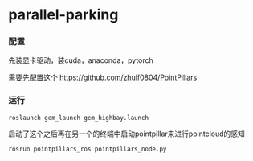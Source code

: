 # parallel-parking

### 配置

先装显卡驱动，装cuda，anaconda，pytorch

需要先配置这个
https://github.com/zhulf0804/PointPillars

### 运行

```
roslaunch gem_launch gem_highbay.launch
```
启动了这个之后再在另一个的终端中启动pointpillar来进行pointcloud的感知
```
rosrun pointpillars_ros pointpillars_node.py
```

